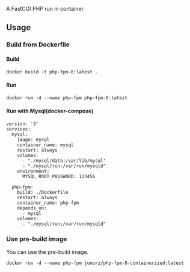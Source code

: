 A FastCGI PHP run in container

## Usage
### Build from Dockerfile
#### Build
```
docker build -t php-fpm-8:latest .
```
#### Run
```
docker run -d --name php-fpm php-fpm-8:latest
```
#### Run with Mysql(docker-compose)
```
version: '3'
services:
  mysql:
    image: mysql
    container_name: mysql
    restart: always
    volumes:
      - "./mysql/data:/var/lib/mysql"
      - "./mysql/run:/var/run/mysqld"
    environment:
      MYSQL_ROOT_PASSWORD: 123456

  php-fpm:
    build: ./Dockerfile
    restart: always
    container_name: php-fpm
    depends_on:
      - mysql
    volumes:
      - "./mysql/run:/var/run/mysqld"
```

### Use pre-build image
You can use the pre-build image.
```
docker run -d --name php-fpm junorz/php-fpm-8-containerized:latest
```